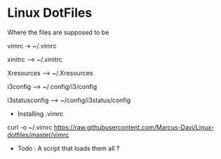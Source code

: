# Linux DotFiles

Where the files are supposed to be

vimrc -> ~/.vimrc

xinitrc --> ~/.xinitrc

Xresources --> ~/.Xresources

i3config --> ~/.config/i3/config

i3statusconfig --> ~/config/i3status/config


* Installing .vimrc 

curl -o ~/.vimrc https://raw.githubusercontent.com/Marcus-Davi/Linux-dotfiles/master/vimrc

* Todo : A script that loads them all ?

